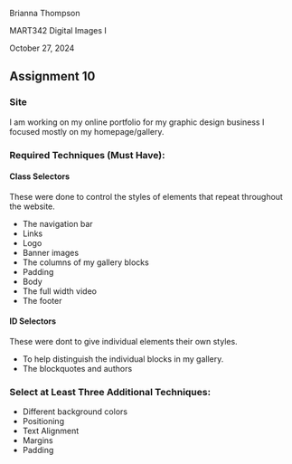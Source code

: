  Brianna Thompson

 MART342 Digital Images I

  October 27, 2024

## Assignment 10

 
 ### Site
 I am working on my online portfolio for my graphic design business I focused mostly on my homepage/gallery.

 ### Required Techniques (Must Have):
 #### Class Selectors
 These were done to control the styles of elements that repeat throughout the website.
* The navigation bar
* Links
* Logo
* Banner images
* The columns of my gallery blocks
* Padding
* Body
* The full width video
* The footer
#### ID Selectors
These were dont to give individual elements their own styles.
* To help distinguish the individual blocks in my gallery. 
* The blockquotes and authors

### Select at Least Three Additional Techniques:
* Different background colors
* Positioning
* Text Alignment
* Margins
* Padding